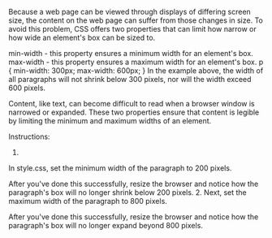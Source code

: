 Because a web page can be viewed through displays of differing screen size, the content on the web page can suffer from those changes in size. To avoid this problem, CSS offers two properties that can limit how narrow or how wide an element's box can be sized to.

min-width - this property ensures a minimum width for an element's box.
max-width - this property ensures a maximum width for an element's box.
p {
  min-width: 300px;
  max-width: 600px;
}
In the example above, the width of all paragraphs will not shrink below 300 pixels, nor will the width exceed 600 pixels.

Content, like text, can become difficult to read when a browser window is narrowed or expanded. These two properties ensure that content is legible by limiting the minimum and maximum widths of an element.


Instructions:

1.
In style.css, set the minimum width of the paragraph to 200 pixels.

After you've done this successfully, resize the browser and notice how the paragraph's box will no longer shrink below 200 pixels.
2.
Next, set the maximum width of the paragraph to 800 pixels.

After you've done this successfully, resize the browser and notice how the paragraph's box will no longer expand beyond 800 pixels.
